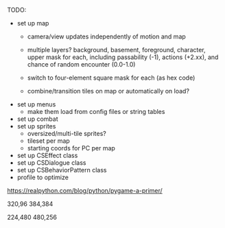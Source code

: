 TODO:

- set up map
    - camera/view updates independently of motion and map
    - multiple layers?
        background, basement, foreground, character, upper
        mask for each, including passability (-1), actions (+2.xx), and chance of random encounter (0.0-1.0)

    - switch to four-element square mask for each (as hex code)
    - combine/transition tiles on map or automatically on load?
- set up menus
    - make them load from config files or string tables
- set up combat
- set up sprites
    - oversized/multi-tile sprites?
    - tileset per map
    - starting coords for PC per map
- set up CSEffect class
- set up CSDialogue class
- set up CSBehaviorPattern class
- profile to optimize


https://realpython.com/blog/python/pygame-a-primer/

320,96
384,384

224,480
480,256
